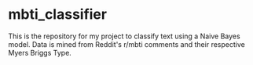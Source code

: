 # mbti_classifier

This is the repository for my project to classify text using a Naive Bayes model. Data is mined from Reddit's
r/mbti comments and their respective Myers Briggs Type.
